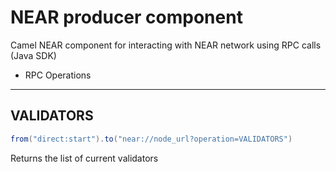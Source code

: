 # NEAR  producer component
Camel NEAR component for interacting with NEAR network using RPC calls (Java SDK)


* RPC Operations
---
## VALIDATORS
```java
from("direct:start").to("near://node_url?operation=VALIDATORS")
```
Returns the list of current validators
